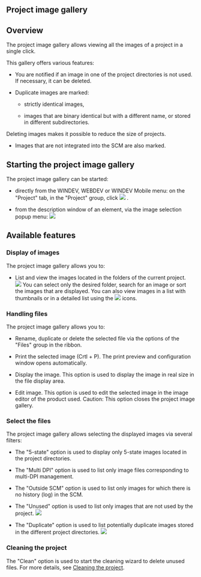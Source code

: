 


## Project image gallery
			



<a name="NOTE1"></a>
<a name="NOTE1_1"></a>


## Overview
<a name="overview_ELTTEXTE000137"></a>
The project image gallery allows viewing all the images of a project in a single click. 

This gallery offers various features: 

- You are notified if an image in one of the project directories is not used. If necessary, it can be deleted.

- Duplicate images are marked: 

	- strictly identical images,

	- images that are binary identical but with a different name, or stored in different subdirectories. 


 Deleting images makes it possible to reduce the size of projects.

- Images that are not integrated into the SCM are also marked.




<a name="NOTE2"></a>
<a name="NOTE2_1"></a>


## Starting the project image gallery
<a name="starting_the_project_image_gallery_ELTTEXTE000161"></a>
The project image gallery can be started: 

- directly from the WINDEV, WEBDEV or WINDEV Mobile menu: on the "Project" tab, in the "Project" group, click ![](https://doc.pcsoft.fr/en-US/images/image.awp?langid=3&name=Menu_Image_Editeur%20-%20HC%20N%B0002%204.gif)
. 

- from the description window of an element, via the image selection popup menu: ![](https://doc.pcsoft.fr/en-US/images/image.awp?langid=3&name=Menu_Image_Editeur%20-%20HC%20N%B0002%203.gif)





<a name="NOTE3"></a>
<a name="NOTE3_1"></a>


## Available features
<a name="available_features_ELTTEXTE000185"></a>


### Display of images
<a name="display_images_ELTPARAGRAPHE000049"></a>

The project image gallery allows you to: 

- List and view the images located in the folders of the current project.  
![](https://doc.pcsoft.fr/en-US/images/image.awp?langid=3&name=Galerie_projet%20-%20HC%20N%B0001.gif&type=thumb)
You can select only the desired folder, search for an image or sort the images that are displayed. You can also view images in a list with thumbnails or in a detailed list using the ![](https://doc.pcsoft.fr/en-US/images/image.awp?langid=3&name=Galerie_projet%20-%20HC%20N%B0001%201.gif)
 icons. 





### Handling files
<a name="handling_files_ELTPARAGRAPHE000060"></a>

The project image gallery allows you to:

- Rename, duplicate or delete the selected file via the options of the "Files" group in the ribbon. 

- Print the selected image (Crtl + P). The print preview and configuration window opens automatically. 

- Display the image. This option is used to display the image in real size in the file display area. 

- Edit image. This option is used to edit the selected image in the image editor of the product used. 
	Caution: This option closes the project image gallery. 





### Select the files
<a name="select_the_files_ELTPARAGRAPHE000072"></a>

The project image gallery allows selecting the displayed images via several filters: 

- The "5-state" option is used to display only 5-state images located in the project directories. 

- The "Multi DPI" option is used to list only image files corresponding to multi-DPI management. 

- The "Outside SCM" option is used to list only images for which there is no history (log) in the SCM.

- The "Unused" option is used to list only images that are not used by the project. 
![](https://doc.pcsoft.fr/en-US/images/image.awp?langid=3&name=Galerie_projet%20-%20HC%20N%B0004.gif&type=thumb)


- The "Duplicate" option is used to list potentially duplicate images stored in the different project directories. 
![](https://doc.pcsoft.fr/en-US/images/image.awp?langid=3&name=Galerie_projet%20-%20HC%20N%B0003.gif&type=thumb)






### Cleaning the project
<a name="cleaning_the_project_ELTPARAGRAPHE000085"></a>

The "Clean" option is used to start the cleaning wizard to delete unused files. For more details, see [Cleaning the project](../Editeurs/9000068.md). 


